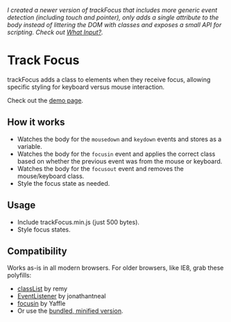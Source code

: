 _I created a newer version of trackFocus that includes more generic event detection (including touch and pointer), only adds a single attribute to the body instead of littering the DOM with classes and exposes a small API for scripting. Check out [What Input?](https://github.com/ten1seven/what-input)._

# Track Focus

trackFocus adds a class to elements when they receive focus, allowing specific styling for keyboard versus mouse interaction.

Check out the <a href="http://ten1seven.github.io/track-focus/">demo page</a>.

## How it works

- Watches the body for the `mousedown` and `keydown` events and stores as a variable.
- Watches the body for the `focusin` event and applies the correct class based on whether the previous event was from the mouse or keyboard.
- Watches the body for the `focusout` event and removes the mouse/keyboard class.
- Style the focus state as needed.

## Usage

- Include trackFocus.min.js (just 500 bytes).
- Style focus states.

## Compatibility

Works as-is in all modern browsers. For older browsers, like IE8, grab these polyfills:

- <a href="https://github.com/remy/polyfills/blob/master/classList.js">classList</a> by remy
- <a href="https://github.com/jonathantneal/EventListener">EventListener</a> by jonathantneal
- <a href="https://gist.github.com/Yaffle/3207619">focusin</a> by Yaffle
- Or use the <a href="https://github.com/ten1seven/trackFocus/blob/master/dest/javascripts/polyfills.min.js">bundled, minified version</a>.
